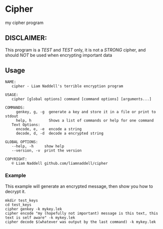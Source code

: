 # Cipher

my cipher program

## DISCLAIMER: 

This program is a _TEST_ and _TEST_ only, it is not a _STRONG_ cipher, and should _NOT_ be used when encrypting important data

## Usage

```
NAME:
   cipher - Liam Naddell's terrible encryption program

USAGE:
   cipher [global options] command [command options] [arguments...]

COMMANDS:
     genkey, g, -g  generate a key and store it in a file or print to stdout
     help, h        Shows a list of commands or help for one command
   Text Options:
     encode, e, -e  encode a string
     decode, d, -d  decode a encrypted string

GLOBAL OPTIONS:
   --help, -h     show help
   --version, -v  print the version

COPYRIGHT:
   ©️ Liam Naddell github.com/liamnaddell/cipher
```

### Example

This example will generate an encrypted message, then show you how to decrypt it.

```
mkdir test_keys
cd test_keys
cipher genkey -k mykey.lek
cipher encode "my (hopefully not important) message is this text, this text is self aware" -k mykey.lek
cipher decode $(whatever was output by the last command) -k mykey.lek
```

